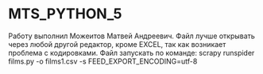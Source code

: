 # MTS_PYTHON_5
Работу выполнил Можеитов Матвей Андреевич. Файл лучше открывать через любой другой редактор, кроме EXCEL, так как возникает проблема с кодировками.
Файл запускать по команде: scrapy runspider films.py -o films1.csv -s FEED_EXPORT_ENCODING=utf-8
